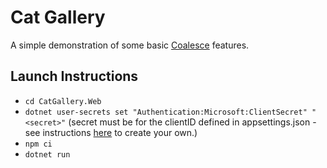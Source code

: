 # Cat Gallery

A simple demonstration of some basic [Coalesce](https://github.com/IntelliTect/Coalesce) features.

## Launch Instructions

- `cd CatGallery.Web`
- `dotnet user-secrets set "Authentication:Microsoft:ClientSecret" "<secret>"` (secret must be for the clientID defined in appsettings.json - see instructions [here](https://learn.microsoft.com/en-us/aspnet/core/security/authentication/social/microsoft-logins?view=aspnetcore-7.0#create-the-app-in-microsoft-developer-portal) to create your own.)
- `npm ci`
- `dotnet run`
